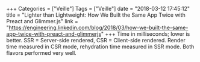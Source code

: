 +++
Categories = ["Veille"]
Tags = ["Veille"]
date = "2018-03-12 17:45:12"
title = "Lighter than Lightweight: How We Built the Same App Twice with Preact and Glimmer.js"
link = "https://engineering.linkedin.com/blog/2018/03/how-we-built-the-same-app-twice-with-preact-and-glimmerjs"
+++
Time in milliseconds; lower is better. SSR = Server-side rendered, CSR = Client-side rendered. Render time measured in CSR mode, rehydration time measured in SSR mode.  Both flavors performed very well.